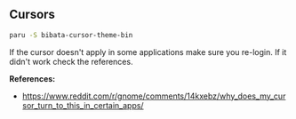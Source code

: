 ## Cursors

```bash
paru -S bibata-cursor-theme-bin
```
If the cursor doesn't apply in some applications make sure you re-login. If it didn't work check the references.

**References:**

- <https://www.reddit.com/r/gnome/comments/14kxebz/why_does_my_cursor_turn_to_this_in_certain_apps/>
